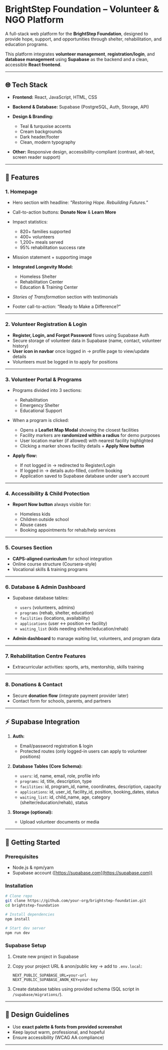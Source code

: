 # BrightStep Foundation – Volunteer & NGO Platform

A full-stack web platform for the **BrightStep Foundation**, designed to provide hope, support, and opportunities through shelter, rehabilitation, and education programs.

This platform integrates **volunteer management**, **registration/login**, and **database management** using **Supabase** as the backend and a clean, accessible **React frontend**.

---

## 🌐 Tech Stack

* **Frontend:** React, JavaScript, HTML, CSS
* **Backend & Database:** Supabase (PostgreSQL, Auth, Storage, API)
* **Design & Branding:**

  * Teal & turquoise accents
  * Cream backgrounds
  * Dark header/footer
  * Clean, modern typography
* **Other:** Responsive design, accessibility-compliant (contrast, alt-text, screen reader support)

---

## 📌 Features

### 1. Homepage

* Hero section with headline: *"Restoring Hope. Rebuilding Futures."*
* Call-to-action buttons: **Donate Now** & **Learn More**
* Impact statistics:

  * 820+ families supported
  * 400+ volunteers
  * 1,200+ meals served
  * 95% rehabilitation success rate
* Mission statement + supporting image
* **Integrated Longevity Model:**

  * Homeless Shelter
  * Rehabilitation Center
  * Education & Training Center
* *Stories of Transformation* section with testimonials
* Footer call-to-action: “Ready to Make a Difference?”

---

### 2. Volunteer Registration & Login

* **Register, Login, and Forgot Password** flows using Supabase Auth
* Secure storage of volunteer data in Supabase (name, contact, volunteer history)
* **User icon in navbar** once logged in → profile page to view/update details
* Volunteers must be logged in to apply for positions

---

### 3. Volunteer Portal & Programs

* Programs divided into 3 sections:

  * Rehabilitation
  * Emergency Shelter
  * Educational Support
* When a program is clicked:

  * Opens a **Leaflet Map Modal** showing the closest facilities
  * Facility markers are **randomized within a radius** for demo purposes
  * User location marker (if allowed) with nearest facility highlighted
  * Clicking a marker shows facility details + **Apply Now button**
* **Apply flow:**

  * If not logged in → redirected to Register/Login
  * If logged in → details auto-filled, confirm booking
  * Application saved to Supabase database under user’s account

---

### 4. Accessibility & Child Protection

* **Report Now button** always visible for:

  * Homeless kids
  * Children outside school
  * Abuse cases
  * Booking appointments for rehab/help services

---

### 5. Courses Section

* **CAPS-aligned curriculum** for school integration
* Online course structure (Coursera-style)
* Vocational skills & training programs

---

### 6. Database & Admin Dashboard

* Supabase database tables:

  * `users` (volunteers, admins)
  * `programs` (rehab, shelter, education)
  * `facilities` (locations, availability)
  * `applications` (user ↔ position ↔ facility)
  * `waiting_list` (kids needing shelter/education/rehab)
* **Admin dashboard** to manage waiting list, volunteers, and program data

---

### 7. Rehabilitation Centre Features

* Extracurricular activities: sports, arts, mentorship, skills training

---

### 8. Donations & Contact

* Secure **donation flow** (integrate payment provider later)
* Contact form for schools, parents, and partners

---

## ⚡ Supabase Integration

1. **Auth:**

   * Email/password registration & login
   * Protected routes (only logged-in users can apply to volunteer positions)

2. **Database Tables (Core Schema):**

   * `users`: id, name, email, role, profile info
   * `programs`: id, title, description, type
   * `facilities`: id, program_id, name, coordinates, description, capacity
   * `applications`: id, user_id, facility_id, position, booking_dates, status
   * `waiting_list`: id, child_name, age, category (shelter/education/rehab), status

3. **Storage (optional):**

   * Upload volunteer documents or media

---

## 🚀 Getting Started

### Prerequisites

* Node.js & npm/yarn
* Supabase account ([https://supabase.com](https://supabase.com))

### Installation

```bash
# Clone repo
git clone https://github.com/your-org/brightstep-foundation.git
cd brightstep-foundation

# Install dependencies
npm install

# Start dev server
npm run dev
```

### Supabase Setup

1. Create new project in Supabase
2. Copy your project URL & anon/public key → add to `.env.local`:

   ```env
   NEXT_PUBLIC_SUPABASE_URL=your-url
   NEXT_PUBLIC_SUPABASE_ANON_KEY=your-key
   ```
3. Create database tables using provided schema (SQL script in `/supabase/migrations/`).

---

## 🎨 Design Guidelines

* Use **exact palette & fonts from provided screenshot**
* Keep layout warm, professional, and hopeful
* Ensure accessibility (WCAG AA compliance)

---
